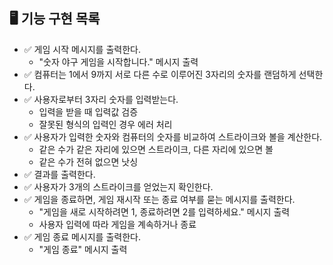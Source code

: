## 🖥️ 기능 구현 목록

- ✅ 게임 시작 메시지를 출력한다.
  - "숫자 야구 게임을 시작합니다." 메시지 출력
- ✅ 컴퓨터는 1에서 9까지 서로 다른 수로 이루어진 3자리의 숫자를 랜덤하게 선택한다.
- ✅ 사용자로부터 3자리 숫자를 입력받는다.
  - 입력을 받을 때 입력값 검증
  - 잘못된 형식의 입력인 경우 에러 처리
- ✅ 사용자가 입력한 숫자와 컴퓨터의 숫자를 비교하여 스트라이크와 볼을 계산한다.
  - 같은 수가 같은 자리에 있으면 스트라이크, 다른 자리에 있으면 볼
  - 같은 수가 전혀 없으면 낫싱
- ✅ 결과를 출력한다.
- ✅ 사용자가 3개의 스트라이크를 얻었는지 확인한다.
- ✅ 게임을 종료하면, 게임 재시작 또는 종료 여부를 묻는 메시지를 출력한다.
  - "게임을 새로 시작하려면 1, 종료하려면 2를 입력하세요." 메시지 출력
  - 사용자 입력에 따라 게임을 계속하거나 종료
- ✅ 게임 종료 메시지를 출력한다.
  - "게임 종료" 메시지 출력
